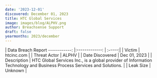 ```yaml
---
date: '2023-12-01'
discovered: December 01, 2023
title: HTC Global Services
image: images/blog/ALPHV.png
author: Breachsense Support
draft: false
yearmonths: 2023/december
---
```



| Data Breach Report
------------:     |:-------------:    | :-----:|
| Victim      | htcinc.com      | 
| Threat Actor      | ALPHV      | 
| Date Discovered      | Dec 01, 2023      | 
| Description      | HTC Global Services Inc., is a global provider of Information Technology and Business Process Services and Solutions.      | 
| Leak Size      | Unknown      | 


